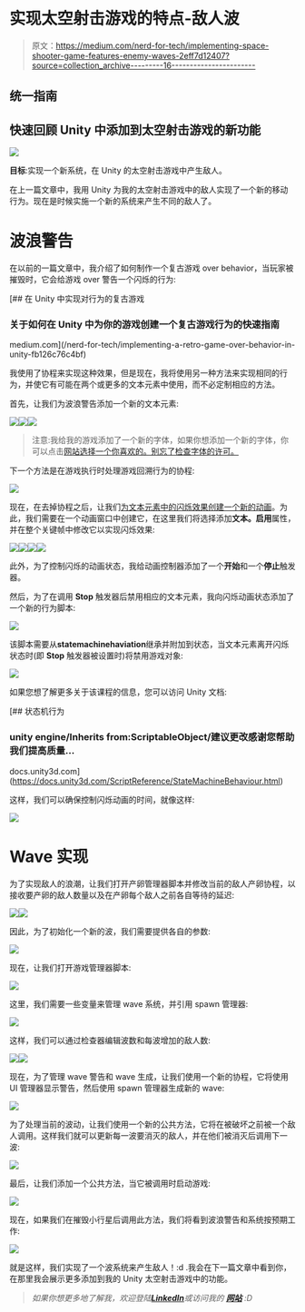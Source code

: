 # 实现太空射击游戏的特点-敌人波

> 原文：<https://medium.com/nerd-for-tech/implementing-space-shooter-game-features-enemy-waves-2eff7d12407?source=collection_archive---------16----------------------->

## 统一指南

## 快速回顾 Unity 中添加到太空射击游戏的新功能

![](img/220421f5c93857495ea3f3351a5ee573.png)

**目标**:实现一个新系统，在 Unity 的太空射击游戏中产生敌人。

在上一篇文章中，我用 Unity 为我的太空射击游戏中的敌人实现了一个新的移动行为。现在是时候实施一个新的系统来产生不同的敌人了。

# 波浪警告

在以前的一篇文章中，我介绍了如何制作一个复古游戏 over behavior，当玩家被摧毁时，它会给游戏 over 警告一个闪烁的行为:

[](/nerd-for-tech/implementing-a-retro-game-over-behavior-in-unity-fb126c76c4bf) [## 在 Unity 中实现对行为的复古游戏

### 关于如何在 Unity 中为你的游戏创建一个复古游戏行为的快速指南

medium.com](/nerd-for-tech/implementing-a-retro-game-over-behavior-in-unity-fb126c76c4bf) 

我使用了协程来实现这种效果，但是现在，我将使用另一种方法来实现相同的行为，并使它有可能在两个或更多的文本元素中使用，而不必定制相应的方法。

首先，让我们为波浪警告添加一个新的文本元素:

![](img/b49ba67773f9699f0a1cfff7f541e2c8.png)![](img/3d31d72ce6aeadc42c0d70158bed2b58.png)![](img/85c0cf792ef9a143c178480eb94d9a04.png)

> 注意:我给我的游戏添加了一个新的字体，如果你想添加一个新的字体，你可以点击[网站选择一个你喜欢的。别忘了检查字体的许可。](https://fonts.google.com/)

下一个方法是在游戏执行时处理游戏回溯行为的协程:

![](img/250f8af5abae8396fdb5f90db0d0fb15.png)

现在，在去掉协程之后，让我们[为文本元素中的闪烁效果创建一个新的动画](/nerd-for-tech/animating-sprites-in-unity-9d02762bde96)。为此，我们需要在一个动画窗口中创建它，在这里我们将选择添加**文本。启用**属性，并在整个关键帧中修改它以实现闪烁效果:

![](img/6542b4f1c57ea3aa38404ed2fc8e9610.png)![](img/6dac355bec4cbedc55b89929ce0e3a35.png)![](img/6d523d1e4d21e77d85564fa402b0893d.png)![](img/8aea23e53ebc6a7ec4b2bd1bb92a08fb.png)

此外，为了控制闪烁的动画状态，我给动画控制器添加了一个**开始**和一个**停止**触发器。

然后，为了在调用 **Stop** 触发器后禁用相应的文本元素，我向闪烁动画状态添加了一个新的行为脚本:

![](img/086fa17bfba2ba4cb1bf2e2896a9dcaa.png)

该脚本需要从**statemachinehaviation**继承并附加到状态，当文本元素离开闪烁状态时(即 **Stop** 触发器被设置时)将禁用游戏对象:

![](img/0dd0cb7c6c79d74e4c6d99be23db9ced.png)

如果您想了解更多关于该课程的信息，您可以访问 Unity 文档:

[](https://docs.unity3d.com/ScriptReference/StateMachineBehaviour.html) [## 状态机行为

### unity engine/Inherits from:ScriptableObject/建议更改感谢您帮助我们提高质量…

docs.unity3d.com](https://docs.unity3d.com/ScriptReference/StateMachineBehaviour.html) 

这样，我们可以确保控制闪烁动画的时间，就像这样:

![](img/b4b4090acd68f4d0b83f0a79ffec6e08.png)

# Wave 实现

为了实现敌人的浪潮，让我们打开产卵管理器脚本并修改当前的敌人产卵协程，以接收要产卵的敌人数量以及在产卵每个敌人之前各自等待的延迟:

![](img/568802d2ec063e18fabc84aa542ea96d.png)![](img/851c3f8292b772ae8e621e506cfe4eed.png)

因此，为了初始化一个新的波，我们需要提供各自的参数:

![](img/9964f540eb31df172d7f5267d6b8e3e8.png)

现在，让我们打开游戏管理器脚本:

![](img/3c28caf1e2f58c92c194fa908eeadcdd.png)

这里，我们需要一些变量来管理 wave 系统，并引用 spawn 管理器:

![](img/2e71aac97a013c9b1063bf6bab9dee8b.png)

这样，我们可以通过检查器编辑波数和每波增加的敌人数:

![](img/68dc308ff6f411d1e25324aba606e482.png)![](img/d1a76a2f9f6ceffc13f6fec8aa51beae.png)

现在，为了管理 wave 警告和 wave 生成，让我们使用一个新的协程，它将使用 UI 管理器显示警告，然后使用 spawn 管理器生成新的 wave:

![](img/4513504b8b67e561c815eed2fa4b6298.png)

为了处理当前的波动，让我们使用一个新的公共方法，它将在被破坏之前被一个敌人调用。这样我们就可以更新每一波要消灭的敌人，并在他们被消灭后调用下一波:

![](img/56f3b13b2c54c0e3095ba65e7746fa11.png)

最后，让我们添加一个公共方法，当它被调用时启动游戏:

![](img/c2c8b94f1b49a040df3d682bc8a9e775.png)

现在，如果我们在摧毁小行星后调用此方法，我们将看到波浪警告和系统按预期工作:

![](img/eecd05751da28a71d10b53750df1e9ca.png)

就是这样，我们实现了一个波系统来产生敌人！:d .我会在下一篇文章中看到你，在那里我会展示更多添加到我的 Unity 太空射击游戏中的功能。

> *如果你想更多地了解我，欢迎登陆*[***LinkedIn***](https://www.linkedin.com/in/fas444/)**或访问我的* [***网站***](http://fernandoalcasan.com/) *:D**